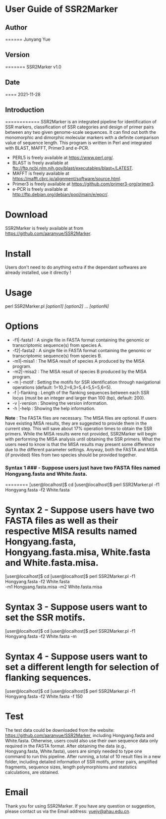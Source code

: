 # User Guide of SSR2Marker #

## Author ##
======
Junyang Yue

## Version ##
=======
SSR2Marker v1.0

## Date ##
====
2021-11-28

## Introduction ##
============
SSR2Marker is an integrated pipeline for identification of SSR markers, classification
of SSR categories and design of primer pairs between any two given genome-scale 
sequences. It can find out both the monomorphic and dimorphic molecular markers with a 
definite comparison value of sequence length. This program is written in Perl and 
integrated with BLAST, MAFFT, Primer3 and e-PCR.

+ PERL5 is freely available at https://www.perl.org/.
+ BLAST is freely available at ftp://ftp.ncbi.nlm.nih.gov/blast/executables/blast+/LATEST.
+ MAFFT is freely available at https://mafft.cbrc.jp/alignment/software/source.html.
+ Primer3 is freely available at https://github.com/primer3-org/primer3.
+ e-PCR is freely available at http://ftp.debian.org/debian/pool/main/e/epcr/.

Download
========
SSR2Marker is freely available at from https://github.com/aaranyue/SSR2Marker.

Install
=======
Users don't need to do anything extra if the dependant softwares are already installed,
use it directly !

Usage
=====
perl SSR2Marker.pl _[option1]_ <value1> _[option2]_ <value2> ... _[optionN]_ <valueN>

Options
=======
+ -f1|-fasta1     <str> : A single file in FASTA format containing the genomic or
                        transcriptomic sequence(s) from species A.
+ -f2|-fasta2     <str> : A single file in FASTA format containing the genomic or
                        transcriptomic sequence(s) from species B.
+ -m1|-misa1      <str> : The MISA result of species A produced by the MISA program.
+ -m2|-misa2      <str> : The MISA result of species B produced by the MISA program.
+ -m |-motif      <str> : Setting the motifs for SSR identification through navigational
                        operations (default: 1=10,2=6,3=5,4=5,5=5,6=5).
+ -f |-flanking   <int> : Length of the flanking sequences between each SSR locus (must
                        be an integer and larger than 100 (bp), default: 200).
+ -v |-version          : Showing the version information.
+ -h |-help             : Showing the help information.

**Note** :      The FASTA files are necessary. The MISA files are optional. If users
                have existing MISA results, they are suggested to provide them in the
                current step. This will save about 17% operation times to obtain the
                SSR primers. While the MISA results were not provided, SSR2Marker will
                begin with performing the MISA analysis until obtaining the SSR
                primers. What the users need to know is that the MISA results may
                present some difference due to the different parameter settings.
                Anyway, both the FASTA and MISA (if provided) files from two species
                should be provided together.

### Syntax 1 ### - Suppose users just have two FASTA files named Hongyang.fasta and White.fasta.
========
[user@localhost]$ cd <your directory path>
[user@localhost]$ perl SSR2Marker.pl -f1 Hongyang.fasta -f2 White.fasta

Syntax 2 - Suppose users have two FASTA files as well as their respective MISA results
           named Hongyang.fasta, Hongyang.fasta.misa, White.fasta and White.fasta.misa.
========
[user@localhost]$ cd <your directory path>
[user@localhost]$ perl SSR2Marker.pl -f1 Hongyang.fasta -f2 White.fasta\
                  -m1 Hongyang.fasta.misa -m2 White.fasta.misa

Syntax 3 - Suppose users want to set the SSR motifs.
========
[user@localhost]$ cd <your directory path>
[user@localhost]$ perl SSR2Marker.pl -f1 Hongyang.fasta -f2 White.fasta -m

Syntax 4 - Suppose users want to set a different length for selection of flanking
           sequences.
========
[user@localhost]$ cd <your directory path>
[user@localhost]$ perl SSR2Marker.pl -f1 Hongyang.fasta -f2 White.fasta -f 150

Test
====
The test data could be downloaded from the website: https://github.com/aaranyue/SSR2Marker,
including Hongyang.fasta and White.fasta. Otherwise, users could also use their own
sequence data only required in the FASTA format. After obtaining the data (e.g.,
Hongyang.fasta, White.fasta), users are simply needed to type one command to run this
pipeline. After running, a total of 10 result files in a new folder, including detailed
information of SSR motifs, primer pairs, amplified fragments, sequence sizes, length
polymorphisms and statistics calculations, are obtained.

Email
=====
Thank you for using SSR2Marker. If you have any question or suggestion, please contact
us via the Email address: yuejy@ahau.edu.cn.
